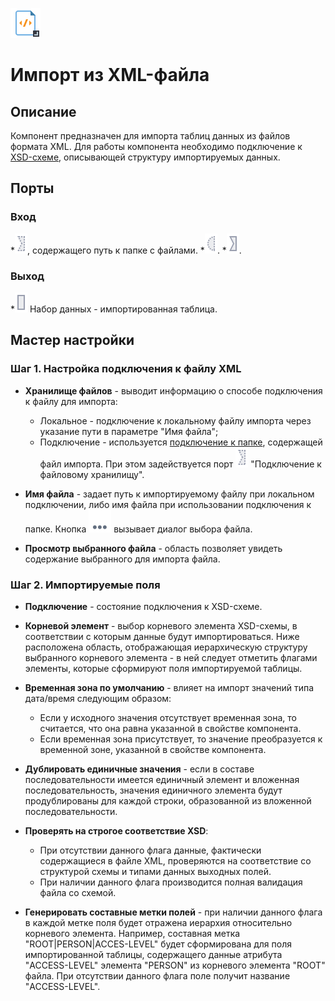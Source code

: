 ![](../../media/app/icons/vendors/importxml.svg)
# Импорт из XML-файла

## Описание
Компонент предназначен для импорта таблиц данных из файлов формата XML. Для работы компонента необходимо подключение к [XSD-схеме](https://ru.wikipedia.org/wiki/XML_Schema_(W3C)), описывающей структуру импортируемых данных.

## Порты

### Вход

   *![](../../media/app/icons/ports/optional_input_connection_inactive.svg), содержащего путь к папке с файлами.
   *![](../../media/app/icons/ports/optional_input_variable_inactive.svg).
   *![](../../media/app/icons/ports/input_connection_inactive.svg).

### Выход

   *![](../../media/app/icons/ports/output_table_inactive.svg) Набор данных - импортированная таблица.

## Мастер настройки

### Шаг 1. Настройка подключения к файлу XML

*  **Хранилище файлов** - выводит информацию о способе подключения к файлу для импорта:
    * Локальное - подключение к локальному файлу импорта через указание пути в параметре "Имя файла";
    * Подключение - используется [подключение к папке](../../app/integration/connections/file_databases/files.md), содержащей файл импорта. При этом задействуется порт ![](../../media/app/integration/import/optional_input_connection_inactive.svg) "Подключение к файловому хранилищу".

*  **Имя файла** - задает путь к импортируемому файлу при локальном подключении, либо имя файла при использовании подключения к папке. Кнопка ![](../../media/app/icons/toolbar_18/browse.svg) вызывает диалог выбора файла.

*  **Просмотр выбранного файла** - область позволяет увидеть содержание выбранного для импорта файла.

### Шаг 2. Импортируемые поля

*  **Подключение** - состояние подключения к XSD-схеме.

*  **Корневой элемент** - выбор корневого элемента XSD-схемы, в соответствии с которым данные будут импортироваться. Ниже расположена область, отображающая иерархическую структуру выбранного корневого элемента - в ней следует отметить флагами элементы, которые сформируют поля импортируемой таблицы.

*  **Временная зона по умолчанию** - влияет на импорт значений типа дата/время следующим образом:
    * Если у исходного значения отсутствует временная зона, то считается, что она равна указанной в свойстве компонента.
    * Если временная зона присутствует, то значение преобразуется к временной зоне, указанной в свойстве компонента.

*  **Дублировать единичные значения** - если в составе последовательности имеется единичный элемент и вложенная последовательность, значения единичного элемента будут продублированы для каждой строки, образованной из вложенной последовательности.

*  **Проверять на строгое соответствие XSD**:
    * При отсутствии данного флага данные, фактически содержащиеся в файле XML, проверяются на соответствие со структурой схемы и типами данных выходных полей.
    * При наличии данного флага производится полная валидация файла со схемой.

*  **Генерировать составные метки полей** - при наличии данного флага в каждой метке поля будет отражена иерархия относительно корневого элемента. Например, составная метка "ROOT|PERSON|ACCES-LEVEL" будет сформирована для поля импортированной таблицы, содержащего данные атрибута "ACCESS-LEVEL" элемента "PERSON" из корневого элемента "ROOT" файла. При отсутствии данного флага поле получит название "ACCESS-LEVEL".
